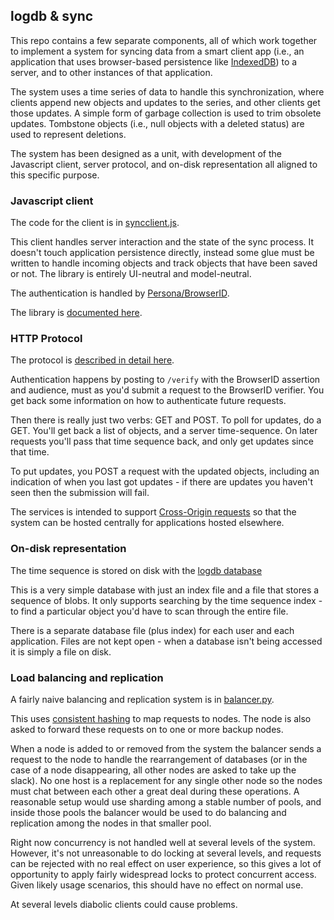 ## logdb & sync

This repo contains a few separate components, all of which work together to implement a system for syncing data from a smart client app (i.e., an application that uses browser-based persistence like [IndexedDB](https://developer.mozilla.org/en-US/docs/IndexedDB)) to a server, and to other instances of that application.

The system uses a time series of data to handle this synchronization, where clients append new objects and updates to the series, and other clients get those updates.  A simple form of garbage collection is used to trim obsolete updates.  Tombstone objects (i.e., null objects with a deleted status) are used to represent deletions.

The system has been designed as a unit, with development of the Javascript client, server protocol, and on-disk representation all aligned to this specific purpose.

### Javascript client

The code for the client is in [syncclient.js](/ianb/logdb/blob/master/logdb/syncclient.js).

This client handles server interaction and the state of the sync process.  It doesn't touch application persistence directly, instead some glue must be written to handle incoming objects and track objects that have been saved or not.  The library is entirely UI-neutral and model-neutral.

The authentication is handled by [Persona/BrowserID](https://login.persona.org/).

The library is [documented here](https://github.com/ianb/logdb/blob/master/sync.md#library).

### HTTP Protocol

The protocol is [described in detail here](https://github.com/ianb/logdb/blob/master/sync.md#protocol).

Authentication happens by posting to `/verify` with the BrowserID assertion and audience, must as you'd submit a request to the BrowserID verifier.  You get back some information on how to authenticate future requests.

Then there is really just two verbs: GET and POST.  To poll for updates, do a GET.  You'll get back a list of objects, and a server time-sequence.  On later requests you'll pass that time sequence back, and only get updates since that time.

To put updates, you POST a request with the updated objects, including an indication of when you last got updates - if there are updates you haven't seen then the submission will fail.

The services is intended to support [Cross-Origin requests](https://developer.mozilla.org/en-US/docs/HTTP_access_control) so that the system can be hosted centrally for applications hosted elsewhere.

### On-disk representation

The time sequence is stored on disk with the [logdb database](/ianb/logdb/blob/master/logdb/__init__.py)

This is a very simple database with just an index file and a file that stores a sequence of blobs.  It only supports searching by the time sequence index - to find a particular object you'd have to scan through the entire file.

There is a separate database file (plus index) for each user and each application.  Files are not kept open - when a database isn't being accessed it is simply a file on disk.

### Load balancing and replication

A fairly naive balancing and replication system is in [balancer.py](/ianb/logdb/blob/master/logdb/balancer.py).

This uses [consistent hashing](http://en.wikipedia.org/wiki/Consistent_hashing) to map requests to nodes.  The node is also asked to forward these requests on to one or more backup nodes.

When a node is added to or removed from the system the balancer sends a request to the node to handle the rearrangement of databases (or in the case of a node disappearing, all other nodes are asked to take up the slack).  No one host is a replacement for any single other node so the nodes must chat between each other a great deal during these operations.  A reasonable setup would use sharding among a stable number of pools, and inside those pools the balancer would be used to do balancing and replication among the nodes in that smaller pool.

Right now concurrency is not handled well at several levels of the system.  However, it's not unreasonable to do locking at several levels, and requests can be rejected with no real effect on user experience, so this gives a lot of opportunity to apply fairly widespread locks to protect concurrent access.  Given likely usage scenarios, this should have no effect on normal use.

At several levels diabolic clients could cause problems.
